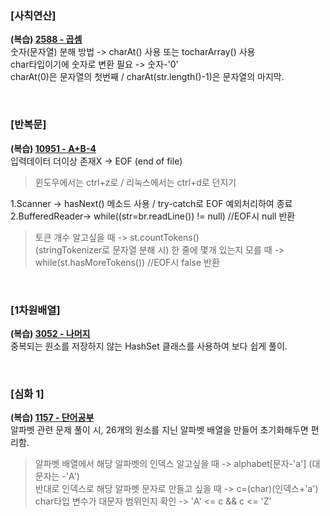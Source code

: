 ### [사칙연산]

**(복습) [2588 - 곱셈](https://www.acmicpc.net/problem/2588)**   
숫자(문자열) 분해 방법 -> charAt() 사용 또는 tocharArray() 사용   
char타입이기에 숫자로 변환 필요 -> 숫자-'0'   
charAt(0)은 문자열의 첫번째 / charAt(str.length()-1)은 문자열의 마지막. 

</br>

### [반복문]
**(복습) [10951 - A+B-4](https://www.acmicpc.net/problem/10951)**   
입력데이터 더이상 존재X -> EOF (end of file)    
>윈도우에서는 ctrl+z로 / 리눅스에서는 ctrl+d로 던지기
  
1.Scanner -> hasNext() 메소드 사용 / try-catch로 EOF 예외처리하여 종료   
2.BufferedReader-> while((str=br.readLine()) != null) //EOF시 null 반환 
>토큰 개수 알고싶을 때 -> st.countTokens()   
>(stringTokenizer로 문자열 분해 시) 한 줄에 몇개 있는지 모를 때 -> while(st.hasMoreTokens()) //EOF시 false 반환   

</br>

### [1차원배열]
**(복습) [3052 - 나머지](https://www.acmicpc.net/problem/3052)**   
중복되는 원소를 저장하지 않는 HashSet 클래스를 사용하여 보다 쉽게 풀이.

</br>

### [심화 1]
**(복습) [1157 - 단어공부](https://www.acmicpc.net/problem/1157)**   
알파벳 관련 문제 풀이 시, 26개의 원소를 지닌 알파벳 배열을 만들어 초기화해두면 편리함.    
>알파벳 배열에서 해당 알파벳의 인덱스 알고싶을 때 -> alphabet[문자-'a']     (대문자는 -'A')     
 반대로 인덱스로 해당 알파벳 문자로 만들고 싶을 때 -> c=(char)(인덱스+'a')    
>char타입 변수가 대문자 범위인지 확인 -> 'A' <= c && c <= 'Z'   




